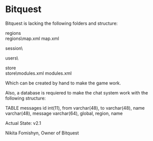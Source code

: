 # Bitquest

Bitquest is lacking the following folders and structure:

regions\
regions\map.xml
map.xml
  <Map>
  </Map>
  
session\

users\

store\
store\modules.xml
modules.xml
  <Items>
  </Items>

Which can be created by hand to make the game work.

Also, a database is requiered to make the chat system work with the following structure:

TABLE messages
id int(11), from varchar(48), to varchar(48), name varchar(48), message varchar(64), global, region, name


Actual State: v2.1

Nikita Fomishyn,
Owner of Bitquest
